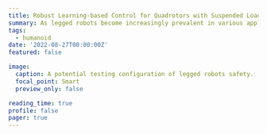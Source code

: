 ```yaml
---
title: Robust Learning-based Control for Quadrotors with Suspended Load
summary: As legged robots become increasingly prevalent in various applications, it is crucial to develop robust safety testing methodologies to identify potential risks and ensure safe operation.
tags:
  - humanoid
date: '2022-08-27T00:00:00Z'
featured: false

image:
  caption: A potential testing configuration of legged robots safety.
  focal_point: Smart
  preview_only: false

reading_time: true
profile: false
pager: true
---
```

